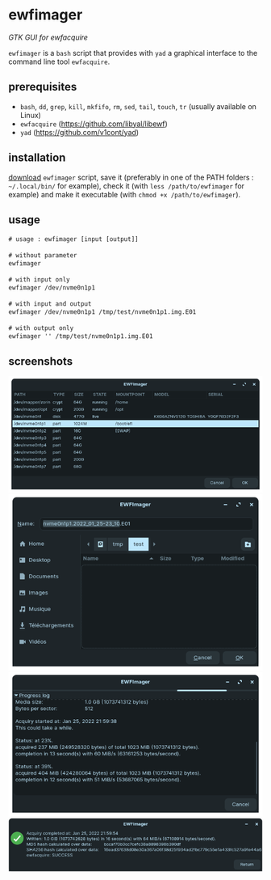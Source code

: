 # ewfimager
_GTK GUI for ewfacquire_

`ewfimager` is a `bash` script that provides with `yad` a graphical interface to the command line tool `ewfacquire`.


## prerequisites

- `bash`, `dd`, `grep`, `kill`, `mkfifo`, `rm`, `sed`, `tail`, `touch`, `tr` (usually available on Linux)
- `ewfacquire` (https://github.com/libyal/libewf)
- `yad` (https://github.com/v1cont/yad)


## installation

[download](https://raw.githubusercontent.com/patatetom/ewfimager/main/ewfimager) `ewfimager` script,
save it (preferably in one of the PATH folders : `~/.local/bin/` for example),
check it (with `less /path/to/ewfimager` for example)
and make it executable (with `chmod +x /path/to/ewfimager`).

## usage

```console
# usage : ewfimager [input [output]]

# without parameter
ewfimager

# with input only
ewfimager /dev/nvme0n1p1

# with input and output
ewfimager /dev/nvme0n1p1 /tmp/test/nvme0n1p1.img.E01

# with output only
ewfimager '' /tmp/test/nvme0n1p1.img.E01
```


## screenshots

![select input](input.png)
![select output](output.png)
![acquisition process](acquire.png)
![acquisition success](ok.png)

